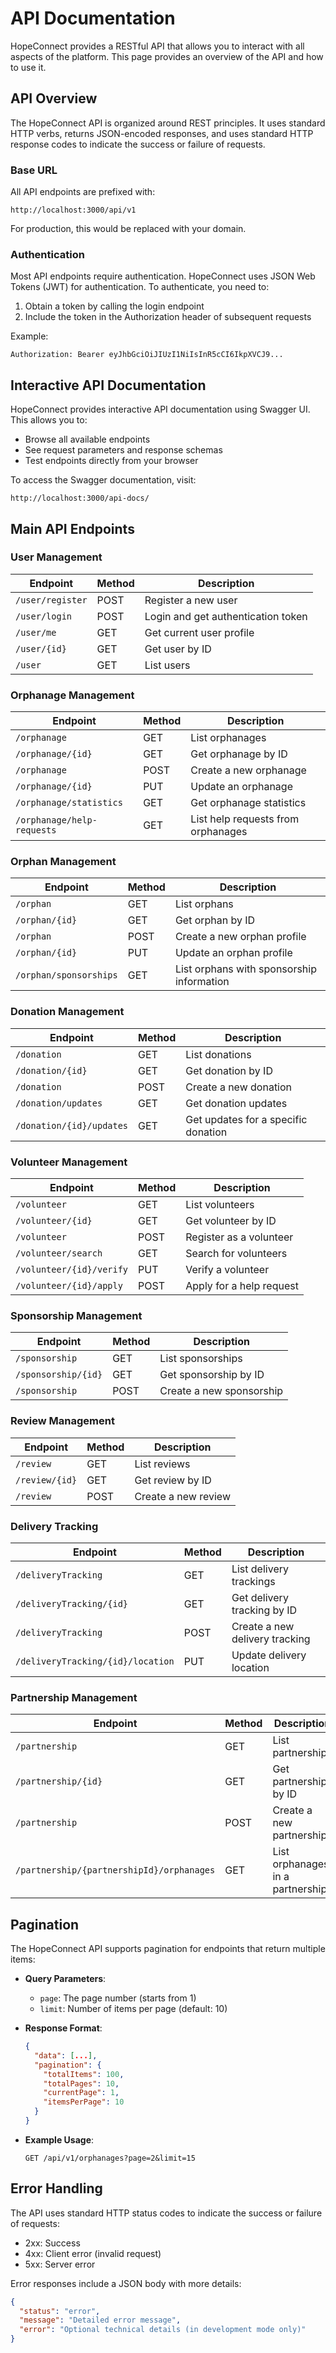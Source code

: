 # API Documentation

HopeConnect provides a RESTful API that allows you to interact with all aspects of the platform. This page provides an overview of the API and how to use it.

## API Overview

The HopeConnect API is organized around REST principles. It uses standard HTTP verbs, returns JSON-encoded responses, and uses standard HTTP response codes to indicate the success or failure of requests.

### Base URL

All API endpoints are prefixed with:

```
http://localhost:3000/api/v1
```

For production, this would be replaced with your domain.

### Authentication

Most API endpoints require authentication. HopeConnect uses JSON Web Tokens (JWT) for authentication. To authenticate, you need to:

1. Obtain a token by calling the login endpoint
2. Include the token in the Authorization header of subsequent requests

Example:

```
Authorization: Bearer eyJhbGciOiJIUzI1NiIsInR5cCI6IkpXVCJ9...
```

## Interactive API Documentation

HopeConnect provides interactive API documentation using Swagger UI. This allows you to:

- Browse all available endpoints
- See request parameters and response schemas
- Test endpoints directly from your browser

To access the Swagger documentation, visit:

```
http://localhost:3000/api-docs/
```

## Main API Endpoints

### User Management

| Endpoint | Method | Description |
|----------|--------|-------------|
| `/user/register` | POST | Register a new user |
| `/user/login` | POST | Login and get authentication token |
| `/user/me` | GET | Get current user profile |
| `/user/{id}` | GET | Get user by ID |
| `/user` | GET | List users |

### Orphanage Management

| Endpoint | Method | Description |
|----------|--------|-------------|
| `/orphanage` | GET | List orphanages |
| `/orphanage/{id}` | GET | Get orphanage by ID |
| `/orphanage` | POST | Create a new orphanage |
| `/orphanage/{id}` | PUT | Update an orphanage |
| `/orphanage/statistics` | GET | Get orphanage statistics |
| `/orphanage/help-requests` | GET | List help requests from orphanages |

### Orphan Management

| Endpoint | Method | Description |
|----------|--------|-------------|
| `/orphan` | GET | List orphans |
| `/orphan/{id}` | GET | Get orphan by ID |
| `/orphan` | POST | Create a new orphan profile |
| `/orphan/{id}` | PUT | Update an orphan profile |
| `/orphan/sponsorships` | GET | List orphans with sponsorship information |

### Donation Management

| Endpoint | Method | Description |
|----------|--------|-------------|
| `/donation` | GET | List donations |
| `/donation/{id}` | GET | Get donation by ID |
| `/donation` | POST | Create a new donation |
| `/donation/updates` | GET | Get donation updates |
| `/donation/{id}/updates` | GET | Get updates for a specific donation |

### Volunteer Management

| Endpoint | Method | Description |
|----------|--------|-------------|
| `/volunteer` | GET | List volunteers |
| `/volunteer/{id}` | GET | Get volunteer by ID |
| `/volunteer` | POST | Register as a volunteer |
| `/volunteer/search` | GET | Search for volunteers |
| `/volunteer/{id}/verify` | PUT | Verify a volunteer |
| `/volunteer/{id}/apply` | POST | Apply for a help request |

### Sponsorship Management

| Endpoint | Method | Description |
|----------|--------|-------------|
| `/sponsorship` | GET | List sponsorships |
| `/sponsorship/{id}` | GET | Get sponsorship by ID |
| `/sponsorship` | POST | Create a new sponsorship |

### Review Management

| Endpoint | Method | Description |
|----------|--------|-------------|
| `/review` | GET | List reviews |
| `/review/{id}` | GET | Get review by ID |
| `/review` | POST | Create a new review |

### Delivery Tracking

| Endpoint | Method | Description |
|----------|--------|-------------|
| `/deliveryTracking` | GET | List delivery trackings |
| `/deliveryTracking/{id}` | GET | Get delivery tracking by ID |
| `/deliveryTracking` | POST | Create a new delivery tracking |
| `/deliveryTracking/{id}/location` | PUT | Update delivery location |

### Partnership Management

| Endpoint | Method | Description |
|----------|--------|-------------|
| `/partnership` | GET | List partnerships |
| `/partnership/{id}` | GET | Get partnership by ID |
| `/partnership` | POST | Create a new partnership |
| `/partnership/{partnershipId}/orphanages` | GET | List orphanages in a partnership |

## Pagination

The HopeConnect API supports pagination for endpoints that return multiple items:

- **Query Parameters**:
  - `page`: The page number (starts from 1)
  - `limit`: Number of items per page (default: 10)

- **Response Format**:
  ```json
  {
    "data": [...],
    "pagination": {
      "totalItems": 100,
      "totalPages": 10,
      "currentPage": 1,
      "itemsPerPage": 10
    }
  }
  ```

- **Example Usage**:
  ```
  GET /api/v1/orphanages?page=2&limit=15
  ```

## Error Handling

The API uses standard HTTP status codes to indicate the success or failure of requests:

- 2xx: Success
- 4xx: Client error (invalid request)
- 5xx: Server error

Error responses include a JSON body with more details:

```json
{
  "status": "error",
  "message": "Detailed error message",
  "error": "Optional technical details (in development mode only)"
}
```